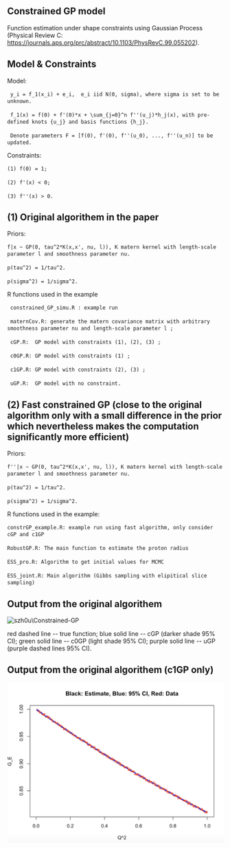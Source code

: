 ## Constrained GP model
Function estimation under shape constraints using Gaussian Process (Physical Review C: https://journals.aps.org/prc/abstract/10.1103/PhysRevC.99.055202).

## Model & Constraints

Model: 

     y_i = f_1(x_i) + e_i,  e_i iid N(0, sigma), where sigma is set to be unknown.
     
     f_1(x) = f(0) + f'(0)*x + \sum_{j=0}^n f''(u_j)*h_j(x), with pre-defined knots {u_j} and basis functions {h_j}.
     
     Denote parameters F = [f(0), f'(0), f''(u_0), ..., f''(u_n)] to be updated.

Constraints: 

    (1) f(0) = 1;

    (2) f'(x) < 0;
             
    (3) f''(x) > 0.
             

   
   
## (1) Original algorithem in the paper

Priors: 

    f|x ~ GP(0, tau^2*K(x,x', nu, l)), K matern kernel with length-scale parameter l and smoothness parameter nu.

    p(tau^2) = 1/tau^2.
   
    p(sigma^2) = 1/sigma^2.
    
R functions used in the example 
   
     constrained_GP_simu.R : example run 

     maternCov.R: generate the matern covariance matrix with arbitrary smoothness parameter nu and length-scale parameter l ; 

     cGP.R:  GP model with constraints (1), (2), (3) ;
     
     c0GP.R: GP model with constraints (1) ;
     
     c1GP.R: GP model with constraints (2), (3) ;
     
     uGP.R:  GP model with no constraint.
     
## (2) Fast constrained GP (close to the original algorithm only with a small difference in the prior which nevertheless makes the computation significantly more efficient) 

Priors:
    
    f''|x ~ GP(0, tau^2*K(x,x', nu, l)), K matern kernel with length-scale parameter l and smoothness parameter nu. 
     
    p(tau^2) = 1/tau^2.
   
    p(sigma^2) = 1/sigma^2.

R functions used in the example:
    
    constrGP_example.R: example run using fast algorithm, only consider cGP and c1GP
    
    RobustGP.R: The main function to estimate the proton radius 
     
    ESS_pro.R: Algorithm to get initial values for MCMC 
    
    ESS_joint.R: Main algorithm (Gibbs sampling with elipitical slice sampling) 
    
     

## Output from the original algorithem

![szh0u\Constrained-GP](simu_plot.png)

red dashed line -- true function; 
blue solid line -- cGP (darker shade 95% CI);
green solid line -- c0GP (light shade 95% CI);
purple solid line -- uGP (purple dashed lines 95% CI).


## Output from the original algorithem (c1GP only)

![szh0u\Constrained-GP](fast_plot.png)



